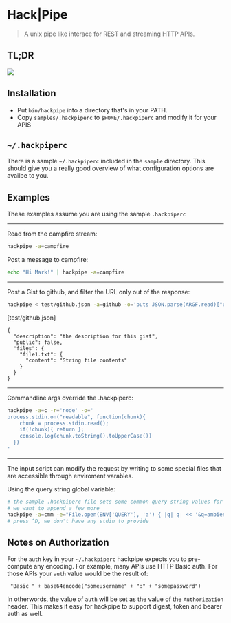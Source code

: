 # Hack|Pipe
> A unix pipe like interace for REST and streaming HTTP APIs.

## TL;DR
![](https://github.com/dapplebeforedawn/hackpipe/raw/master/samples/demo.gif)

## Installation
 - Put `bin/hackpipe` into a directory that's in your PATH.
 - Copy `samples/.hackpiperc` to `$HOME/.hackpiperc` and modify it for your APIS

## `~/.hackpiperc`
There is a sample `~/.hackpiperc` included in the `sample` directory.  This should give you a really good overview of what configuration options are availbe to you.

## Examples
These examples assume you are using the sample `.hackpiperc`

----
Read from the campfire stream:
```bash
hackpipe -a=campfire
```

Post a message to campfire:
```bash
echo "Hi Mark!" | hackpipe -a=campfire
```

----
Post a Gist to github, and filter the URL only out of the response:
```bash
hackpipe < test/github.json -a=github -o='puts JSON.parse(ARGF.read)["url"]'
```

[test/github.json]
```text
{
  "description": "the description for this gist",
  "public": false,
  "files": {
    "file1.txt": {
      "content": "String file contents"
    }
  }
}
```

----
Commandline args override the .hackpiperc:
```bash
hackpipe -a=c -r='node' -o='
process.stdin.on("readable", function(chunk){
    chunk = process.stdin.read();
    if(!chunk){ return };
    console.log(chunk.toString().toUpperCase())
  })
'
```

----
The input script can modify the request by writing to some special files that are accessible through enviroment varables.

Using the query string global variable:
```bash
# the sample .hackpiperc file sets some common query string values for us
# we want to append a few more
hackpipe -a=cmm -e="File.open(ENV['QUERY'], 'a') { |q| q  << '&q=ambien' }"
# press ^D, we don't have any stdin to provide
```

## Notes on Authorization
For the `auth` key in your `~/.hackpiperc` hackpipe expects you to pre-compute any encoding.  For example, many APIs use HTTP Basic auth.  For those APIs your `auth` value would be the result of:
  ```pseudocode
   "Basic " + base64encode("someusername" + ":" + "somepassword")
  ```
In otherwords, the value of `auth` will be set as the value of the `Authorization` header.  This makes it easy for hackpipe to support digest, token and bearer auth as well.

